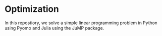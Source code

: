 # Optimization
In this repostiory, we solve a simple linear programming problem in Python using Pyomo and Julia using the JuMP package.
